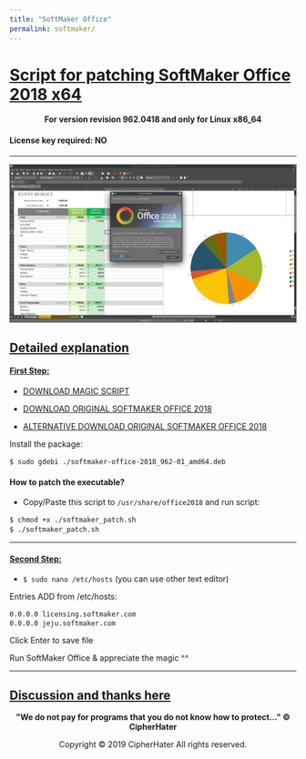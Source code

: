 ```yaml
---
title: "SoftMaker Office"
permalink: softmaker/
---
```


# [Script for patching SoftMaker Office 2018 x64]()

<center>
	<p><b>
		For version revision 962.0418 and only for Linux x86_64
	</b></p>
</center>

#### License key required: NO

---

![SOFMAKER](images/office.jpg)


## [Detailed explanation]()


#### [First Step:]()


- [DOWNLOAD MAGIC SCRIPT](https://raw.githubusercontent.com/cipherhater/CipherHater/master/softmaker_patch.sh)

- [DOWNLOAD ORIGINAL SOFTMAKER OFFICE 2018](https://www.softmaker.net/down/softmaker-office-2018_962-01_amd64.deb)

- [ALTERNATIVE DOWNLOAD ORIGINAL SOFTMAKER OFFICE 2018](orig/softmaker-office-2018_962-01_amd64.deb)


Install the package:

```
$ sudo gdebi ./softmaker-office-2018_962-01_amd64.deb
```

#### How to patch the executable? 

- Copy/Paste this script to `/usr/share/office2018` and run script:

```bash
$ chmod +x ./softmaker_patch.sh
$ ./softmaker_patch.sh
```

---

#### [Second Step:]()

 - ```$ sudo nano /etc/hosts``` (you can use other text editor)

Entries ADD from /etc/hosts:

```
0.0.0.0 licensing.softmaker.com
0.0.0.0 jeju.softmaker.com
```
 
Click Enter to save file


 Run SoftMaker Office & appreciate the magic ^^
 
---

## [Discussion and thanks here](https://gist.github.com/cipherhater/4e75d4e4551db171de03e9618456a7ea)

<center>
    <p><b>
	"We do not pay for programs that you do not know how to protect..." &copy; CipherHater
    </b></p>
</center>

<center>
    <p>
	Copyright &copy; 2019 CipherHater All rights reserved.
    </p>
</center>

